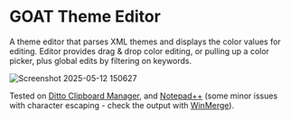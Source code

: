 # GOAT Theme Editor

A theme editor that parses XML themes and displays the color values for editing. Editor provides drag & drop color editing, or pulling up a color picker, plus global edits by filtering on keywords.

![Screenshot 2025-05-12 150627](https://github.com/user-attachments/assets/f7d0ecdc-9a26-44e1-b54f-41441ad1ce15)

Tested on [Ditto Clipboard Manager](https://github.com/sabrogden/Ditto/), and [Notepad++](https://github.com/notepad-plus-plus/notepad-plus-plus) (some minor issues with character escaping - check the output with [WinMerge](https://github.com/WinMerge/winmerge)).
